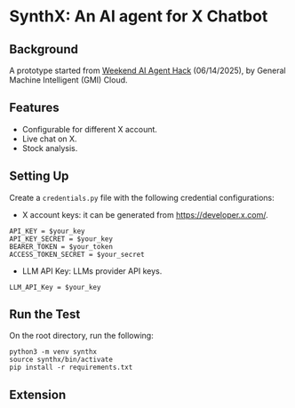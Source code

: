 # SynthX: An AI agent for X Chatbot
## Background

A prototype started from [Weekend AI Agent Hack](https://lu.ma/fjs446ye?tk=WePHyw) (06/14/2025), by General Machine Intelligent (GMI) Cloud.

## Features
- Configurable for different X account.
- Live chat on X.
- Stock analysis.

## Setting Up

Create a `credentials.py` file with the following credential configurations:

- X account keys: it can be generated from https://developer.x.com/.
``` 
API_KEY = $your_key
API_KEY_SECRET = $your_key
BEARER_TOKEN = $your_token
ACCESS_TOKEN_SECRET = $your_secret
```
- LLM API Key: LLMs provider API keys.
```
LLM_API_Key = $your_key
```


## Run the Test

On the root directory, run the following:
```
python3 -m venv synthx
source synthx/bin/activate
pip install -r requirements.txt
```

## Extension 